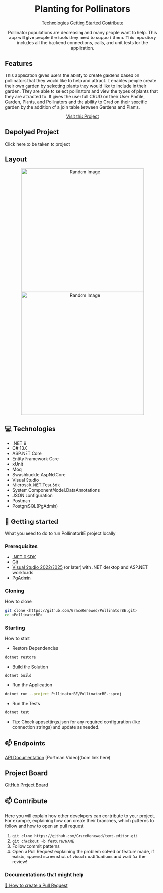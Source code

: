 

<h1 align="center" style="font-weight: bold;">Planting for Pollinators</h1>

<p align="center">
<a href="#tech">Technologies</a>
<a href="#started">Getting Started</a>
<a href="#contribute">Contribute</a> 
</p>


<p align="center">Pollinator populations are decreasing and many people want to help. This app will give people the tools they need to support them. This repository includes all the backend connections, calls, and unit tests for the application.</p>

<h2 id="feature"> Features</h2>  

This application gives users the ability to create gardens based on pollinators that they would like to help and attract. It enables people create their own garden by selecting plants they would like to include in their garden. They are able to select pollinators and view the types of plants that they are attracted to. It gives the user full CRUD on their User Profile, Garden, Plants, and Pollinators and the ability to Crud on their specific garden by the addition of a join table between Gardens and Plants.

<p align="center">
<a href="https://github.com/ShaanCoding"> Visit this Project</a>
</p>

<h2 id="depolyment"> Depolyed Project</h2>
Click here to be taken to project

<h2 id="layout"> Layout</h2>

<p align="center">

<img src="" alt="Random Image" width="400px">
<img src="" alt="Random Image" width="400px">
</p>

<h2 id="technologies">💻 Technologies</h2>

- .NET 9 
- C# 13.0 
- ASP.NET Core 
- Entity Framework Core 
- xUnit 
- Moq 
- 	Swashbuckle.AspNetCore 
- Visual Studio 
- 	Microsoft.NET.Test.Sdk
- System.ComponentModel.DataAnnotations 
- JSON configuration 
- Postman
- PostgreSQL(PgAdmin)

<h2 id="started">🚀 Getting started</h2>

What you need to do to run PollinatorBE project locally

<h3>Prerequisites</h3>


- [.NET 9 SDK](https://dotnet.microsoft.com./en-us/)
- [Git](https://git-scm.com/)
- [Visual Studio 2022/2025](https://visualstudio.microsoft.com/) (or later) with .NET desktop and ASP.NET workloads
- [PgAdmin](https://www.postgresql.org/download/)

<h3>Cloning</h3>

How to clone 

```bash
git clone <https://github.com/GraceRenewed/PollinatorBE.git>
cd <PollinatorBE>
```

<h3>Starting</h3>

How to start 

- Restore Dependencies
```bash
dotnet restore
```
- Build the Solution
```bash
dotnet build
```
- Run the Application 
```bash
dotnet run --project PollinatorBE/PollinatorBE.csproj
```
- Run the Tests
```bash
dotnet test
```
- Tip:
Check appsettings.json for any required configuration (like connection strings) and update as needed.

<h2 id="apiCalls">📫 Endpoints</h2>

 [API Documentation](https://documenter.getpostman.com/view/36650801/2sB2x3msj5)
 [Postman Video](loom link here)

<h2 id="projboard"> Project Board</h2>

[GitHub Project Board](https://github.com/users/GraceRenewed/projects/6)

<h2 id="contribute">📫 Contribute</h2>

Here you will explain how other developers can contribute to your project. For example, explaining how can create their branches, which patterns to follow and how to open an pull request

1. `git clone https://github.com/GraceRenewed/text-editor.git`
2. `git checkout -b feature/NAME`
3. Follow commit patterns
4. Open a Pull Request explaining the problem solved or feature made, if exists, append screenshot of visual modifications and wait for the review!

<h3>Documentations that might help</h3>

[📝 How to create a Pull Request](https://www.atlassian.com/br/git/tutorials/making-a-pull-request)

